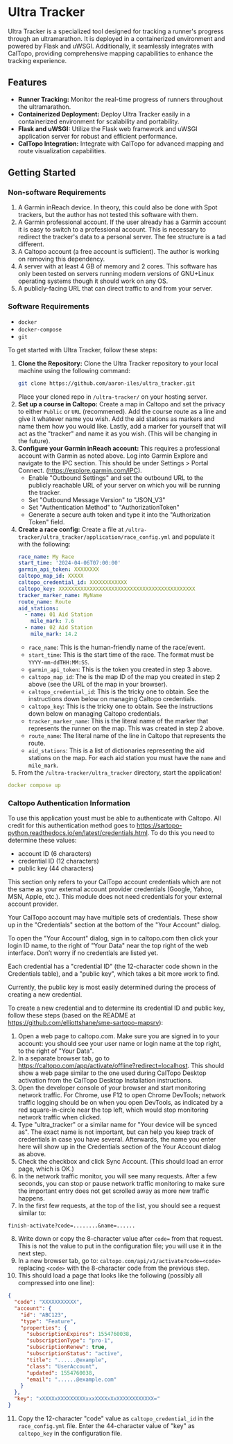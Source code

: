 # Ultra Tracker

Ultra Tracker is a specialized tool designed for tracking a runner's progress through an ultramarathon. It is deployed in a containerized environment and powered by Flask and uWSGI. Additionally, it seamlessly integrates with CalTopo, providing comprehensive mapping capabilities to enhance the tracking experience.

## Features

- **Runner Tracking:** Monitor the real-time progress of runners throughout the ultramarathon.
- **Containerized Deployment:** Deploy Ultra Tracker easily in a containerized environment for scalability and portability.
- **Flask and uWSGI:** Utilize the Flask web framework and uWSGI application server for robust and efficient performance.
- **CalTopo Integration:** Integrate with CalTopo for advanced mapping and route visualization capabilities.

## Getting Started
### Non-software Requirements
1. A Garmin inReach device. In theory, this could also be done with Spot trackers, but the author has not tested this software with them.
2. A Garmin professional account. If the user already has a Garmin account it is easy to switch to a professional account. This is necessary to redirect the tracker's data to a personal server. The fee structure is a tad different.
3. A Caltopo account (a free account is sufficient). The author is working on removing this dependency.
4. A server with at least 4 GB of memory and 2 cores. This software has only been tested on servers running modern versions of GNU+Linux operating systems though it should work on any OS.
5. A publicly-facing URL that can direct traffic to and from your server.
### Software Requirements
- ```docker```
- ```docker-compose```
- ```git```

To get started with Ultra Tracker, follow these steps:

1. **Clone the Repository:** Clone the Ultra Tracker repository to your local machine using the following command:
   ```bash
   git clone https://github.com/aaron-iles/ultra_tracker.git
   ```
   Place your cloned repo in ```/ultra-tracker/``` on your hosting server.
2. **Set up a course in Caltopo:** Create a map in Caltopo and set the privacy to either `Public` or `URL` (recommened). Add the course route as a line and give it whatever name you wish. Add the aid stations as markers and name them how you would like. Lastly, add a marker for yourself that will act as the "tracker" and name it as you wish. (This will be changing in the future).
3. **Configure your Garmin inReach account:** This requires a professional account with Garmin as noted above. Log into Garmin Explore and navigate to the IPC section. This should be under Settings > Portal Connect. (https://explore.garmin.com/IPC).
   - Enable "Outbound Settings" and set the outbound URL to the publicly reachable URL of your server on which you will be running the tracker.
   - Set "Outbound Message Version" to "JSON_V3"
   - Set "Authentication Method" to "AuthorizationToken"
   - Generate a secure auth token and type it into the "Authorization Token" field.
4. **Create a race config:** Create a file at ```/ultra-tracker/ultra_tracker/application/race_config.yml``` and populate it with the following:
   ```yaml
   race_name: My Race
   start_time: '2024-04-06T07:00:00'
   garmin_api_token: XXXXXXXX
   caltopo_map_id: XXXXX
   caltopo_credential_id: XXXXXXXXXXXX
   caltopo_key: XXXXXXXXXXXXXXXXXXXXXXXXXXXXXXXXXXXXXXXXXXXX
   tracker_marker_name: MyName
   route_name: Route
   aid_stations:
     - name: 01 Aid Station
       mile_mark: 7.6
     - name: 02 Aid Station
       mile_mark: 14.2
   ```
   - ```race_name```: This is the human-friendly name of the race/event. 
   - ```start_time```: This is the start time of the race. The format must be ```YYYY-mm-ddTHH:MM:SS```.
   - ```garmin_api_token```: This is the token you created in step 3 above.
   - ```caltopo_map_id```: The is the map ID of the map you created in step 2 above (see the URL of the map in your browser).
   - ```caltopo_credential_id```: This is the tricky one to obtain. See the instructions down below on managing Caltopo credentials.
   - ```caltopo_key```: This is the tricky one to obtain. See the instructions down below on managing Caltopo credentials.
   - ```tracker_marker_name```: This is the literal name of the marker that represents the runner on the map. This was created in step 2 above.
   - ```route_name```: The literal name of the line in Caltopo that represents the route.
   - ```aid_stations```: This is a list of dictionaries representing the aid stations on the map. For each aid station you must have the ```name``` and ```mile_mark```.
5. From the ```/ultra-tracker/ultra_tracker``` directory, start the application!
  ```yaml
  docker compose up
  ```

### Caltopo Authentication Information
To use this application youst must be able to authenticate with Caltopo. All credit for this authentication method goes to https://sartopo-python.readthedocs.io/en/latest/credentials.html. To do this you need to determine these values:

- account ID (6 characters)
- credential ID (12 characters)
- public key (44 characters)

This section only refers to your CalTopo account credentials which are not the same as your external account provider credentials (Google, Yahoo, MSN, Apple, etc.). This module does not need credentials for your external account provider.

Your CalTopo account may have multiple sets of credentials. These show up in the "Credentials" section at the bottom of the "Your Account" dialog.

To open the "Your Account" dialog, sign in to caltopo.com then click your login ID name, to the right of "Your Data" near the top right of the web interface. Don’t worry if no credentials are listed yet.

Each credential has a "credential ID" (the 12-character code shown in the Credentials table), and a "public key", which takes a bit more work to find.

Currently, the public key is most easily determined during the process of creating a new credential.

To create a new credential and to determine its credential ID and public key, follow these steps (based on the README at https://github.com/elliottshane/sme-sartopo-mapsrv):

1. Open a web page to caltopo.com. Make sure you are signed in to your account: you should see your user name or login name at the top right, to the right of "Your Data".
2. In a separate browser tab, go to https://caltopo.com/app/activate/offline?redirect=localhost. This should show a web page similar to the one used during CalTopo Desktop activation from the CalTopo Desktop Installation instructions.
3. Open the developer console of your browser and start monitoring network traffic. For Chrome, use F12 to open Chrome DevTools; network traffic logging should be on when you open DevTools, as indicated by a red square-in-circle near the top left, which would stop monitoring network traffic when clicked.
4. Type "ultra_tracker" or a similar name for "Your device will be synced as". The exact name is not important, but can help you keep track of credentials in case you have several. Afterwards, the name you enter here will show up in the Credentials section of the Your Account dialog as above.
5. Check the checkbox and click Sync Account. (This should load an error page, which is OK.)
6. In the network traffic monitor, you will see many requests. After a few seconds, you can stop or pause network traffic monitoring to make sure the important entry does not get scrolled away as more new traffic happens.
7. In the first few requests, at the top of the list, you should see a request similar to:
```text
finish-activate?code=........&name=......
```
8. Write down or copy the 8-character value after `code=` from that request. This is not the value to put in the configuration file; you will use it in the next step.
9. In a new browser tab, go to: `caltopo.com/api/v1/activate?code=<code>` replacing `<code>` with the 8-character code from the previous step.
10. This should load a page that looks like the following (possibly all compressed into one line):
```json
{
  "code": "XXXXXXXXXXX",
  "account": {
    "id": "ABC123",
    "type": "Feature",
    "properties": {
      "subscriptionExpires": 1554760038,
      "subscriptionType": "pro-1",
      "subscriptionRenew": true,
      "subscriptionStatus": "active",
      "title": "......@example",
      "class": "UserAccount",
      "updated": 1554760038,
      "email": "......@example.com"
    }
  },
  "key": "xXXXXxXXXXXXXXXxxxXXXXxXxXXXXXXXXXXXX="
}
```
11. Copy the 12-character "code" value as `caltopo_credential_id` in the `race_config.yml` file. Enter the 44-character value of "key" as `caltopo_key` in the configuration file.
